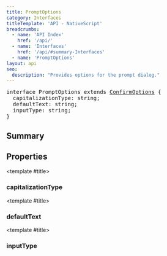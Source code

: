 ```yaml
---
title: PromptOptions
category: Interfaces
titleTemplate: 'API - NativeScript'
breadcrumbs: 
  - name: 'API Index'
    href: '/api/'
  - name: 'Interfaces'
    href: '/api/#summary-Interfaces'
  - name: 'PromptOptions'
layout: api
seo:
  description: "Provides options for the prompt dialog."
---
```


<!-- This page is auto generated, do not edit manually. -->
<!-- Run "yarn generate:api-docs" to regenerate -->

<script setup lang="ts">
  import { provide } from "vue";
  import API_DATA from "./PromptOptions.data.json";
  
  provide('API_DATA', API_DATA);
</script>

<APIRefHierarchy v-once />

<pre class="not-prose [&_a]:text-blue-400 [&_a]:no-underline">interface PromptOptions extends <a href="/api/interface/ConfirmOptions">ConfirmOptions</a> {
  capitalizationType: string;
  defaultText: string;
  inputType: string;
}</pre>

<APIRefComment commentBase64="eyJibG9ja1RhZ3MiOltdLCJtb2RpZmllclRhZ3MiOnt9LCJzdW1tYXJ5IjpbeyJraW5kIjoidGV4dCIsInRleHQiOiJQcm92aWRlcyBvcHRpb25zIGZvciB0aGUgcHJvbXB0IGRpYWxvZy4ifV19" v-once />

## <Heading ignore>Summary</Heading>

<APIRefSummary v-once />

## Properties

<div class="isOptional">

<APIRef for="12998" v-once>

<template #title>

### capitalizationType

</template>

</APIRef>

</div>

<div class="isOptional">

<APIRef for="12996" v-once>

<template #title>

### defaultText

</template>

</APIRef>

</div>

<div class="isOptional">

<APIRef for="12997" v-once>

<template #title>

### inputType

</template>

</APIRef>

</div>
